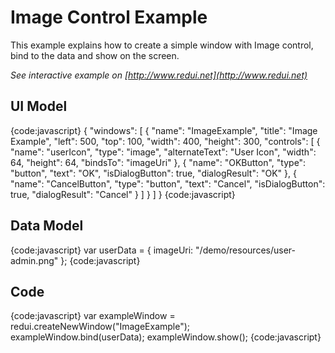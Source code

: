 # Image Control Example

This example explains how to create a simple window with Image control, bind to the data and show on the screen.

_See interactive example on [http://www.redui.net](http://www.redui.net)_

## UI Model

{code:javascript}
{
    "windows": [
        {
            "name": "ImageExample",
            "title": "Image Example",
            "left": 500,
            "top": 100,
            "width": 400,
            "height": 300,
            "controls": [
                {
                    "name": "userIcon",
                    "type": "image",
                    "alternateText": "User Icon",
                    "width": 64,
                    "height": 64,
                    "bindsTo": "imageUri"
                },
                {
                    "name": "OKButton",
                    "type": "button",
                    "text": "OK",
                    "isDialogButton": true,
                    "dialogResult": "OK"
                },
                {
                    "name": "CancelButton",
                    "type": "button",
                    "text": "Cancel",
                    "isDialogButton": true,
                    "dialogResult": "Cancel"
                }
            ]
        }
    ]
}
{code:javascript}

## Data Model

{code:javascript}
var userData = {
	imageUri: "/demo/resources/user-admin.png"
};
{code:javascript}

## Code

{code:javascript}
var exampleWindow = redui.createNewWindow("ImageExample");
exampleWindow.bind(userData);
exampleWindow.show();
{code:javascript}